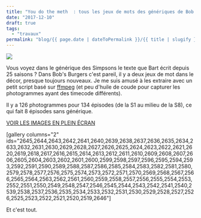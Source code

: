 ```yaml
---
title: "You do the meth  : tous les jeux de mots des génériques de Bob's Burgers"
date: "2017-12-10"
draft: true
tags:
  - "travaux"
permalink: "blog/{{ page.date | dateToPermalink }}/{{ title | slugify }}/"
---
```


![](/assets/images/Bobs-Burgers-S07E17-Zero-Larp-Thirty.-1024x581.png)

Vous voyez dans le générique des Simpsons le texte que Bart écrit depuis 25 saisons ? Dans Bob's Burgers c'est pareil, il y a deux jeux de mot dans le décor, presque toujours nouveaux. Je me suis amusé à les extraire avec un petit script basé sur [ffmpeg](http://ffmpeg.org/) (et peu d'huile de coude pour capturer les photogrammes ayant des timecode différents).

Il y a 126 photogrammes pour 134 épisodes (de la S1 au milieu de la S8), ce qui fait 8 épisodes sans générique.

[VOIR LES IMAGES EN PLEIN ÉCRAN](http://toutcequibouge.net/?p=2496&preview=true#jp-carousel-2526)

\[gallery columns="2" ids="2645,2644,2643,2642,2641,2640,2639,2638,2637,2636,2635,2634,2633,2632,2631,2630,2629,2628,2627,2626,2625,2624,2623,2622,2621,2620,2619,2618,2617,2616,2615,2614,2613,2612,2611,2610,2609,2608,2607,2606,2605,2604,2603,2602,2601,2600,2599,2598,2597,2596,2595,2594,2593,2592,2591,2590,2589,2588,2587,2586,2585,2584,2583,2582,2581,2580,2579,2578,2577,2576,2575,2574,2573,2572,2571,2570,2569,2568,2567,2566,2565,2564,2563,2562,2561,2560,2559,2558,2557,2556,2555,2554,2553,2552,2551,2550,2549,2548,2547,2546,2545,2544,2543,2542,2541,2540,2539,2538,2537,2536,2535,2534,2533,2532,2531,2530,2529,2528,2527,2526,2525,2523,2522,2521,2520,2519,2646"\]

Et c'est tout.
